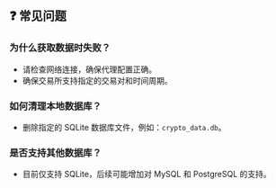 ## ❓ 常见问题

### 为什么获取数据时失败？

- 请检查网络连接，确保代理配置正确。
- 确保交易所支持指定的交易对和时间周期。

### 如何清理本地数据库？

- 删除指定的 SQLite 数据库文件，例如：`crypto_data.db`。

### 是否支持其他数据库？

- 目前仅支持 SQLite，后续可能增加对 MySQL 和 PostgreSQL 的支持。